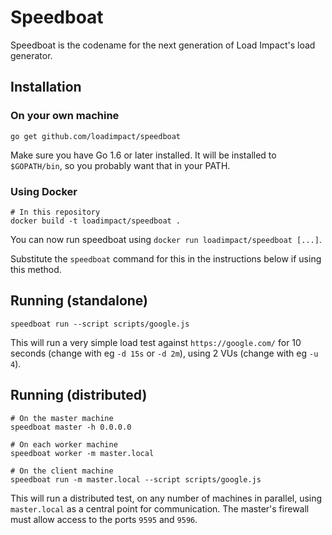 Speedboat
=========

Speedboat is the codename for the next generation of Load Impact's load generator.

Installation
------------

### On your own machine

```
go get github.com/loadimpact/speedboat
```

Make sure you have Go 1.6 or later installed. It will be installed to `$GOPATH/bin`, so you probably want that in your PATH.

### Using Docker

```
# In this repository
docker build -t loadimpact/speedboat .
```

You can now run speedboat using `docker run loadimpact/speedboat [...]`.

Substitute the `speedboat` command for this in the instructions below if using this method.

Running (standalone)
--------------------

```
speedboat run --script scripts/google.js
```

This will run a very simple load test against `https://google.com/` for 10 seconds (change with eg `-d 15s` or `-d 2m`), using 2 VUs (change with eg `-u 4`).

Running (distributed)
---------------------

```
# On the master machine
speedboat master -h 0.0.0.0

# On each worker machine
speedboat worker -m master.local

# On the client machine
speedboat run -m master.local --script scripts/google.js
```

This will run a distributed test, on any number of machines in parallel, using `master.local` as a central point for communication. The master's firewall must allow access to the ports `9595` and `9596`.
